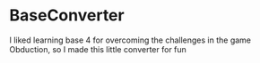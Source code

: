 # BaseConverter
I liked learning base 4 for overcoming the challenges in the game Obduction, so I made this little converter for fun
